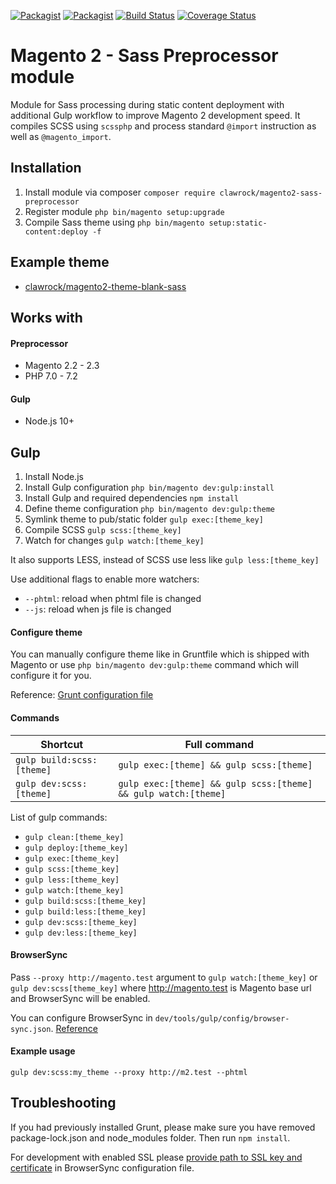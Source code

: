[![Packagist](https://img.shields.io/packagist/v/clawrock/magento2-sass-preprocessor.svg)](https://packagist.org/packages/clawrock/magento2-sass-preprocessor)
[![Packagist](https://img.shields.io/packagist/dt/clawrock/magento2-sass-preprocessor.svg)](https://packagist.org/packages/clawrock/magento2-sass-preprocessor)
[![Build Status](https://travis-ci.org/clawrock/magento2-sass-preprocessor.svg?branch=master)](https://travis-ci.org/clawrock/magento2-sass-preprocessor)
[![Coverage Status](https://coveralls.io/repos/github/clawrock/magento2-sass-preprocessor/badge.svg)](https://coveralls.io/github/clawrock/magento2-sass-preprocessor)

# Magento 2 - Sass Preprocessor module
Module for Sass processing during static content deployment with additional Gulp workflow to improve Magento 2 development speed. It compiles SCSS using `scssphp` and process standard `@import` instruction as well as `@magento_import`. 

## Installation
1. Install module via composer `composer require clawrock/magento2-sass-preprocessor`
2. Register module `php bin/magento setup:upgrade`
3. Compile Sass theme using `php bin/magento setup:static-content:deploy -f`

## Example theme
* [clawrock/magento2-theme-blank-sass](https://github.com/clawrock/magento2-theme-blank-sass)

## Works with
#### Preprocessor
* Magento 2.2 - 2.3
* PHP 7.0 - 7.2
#### Gulp
* Node.js 10+

## Gulp
1. Install Node.js
2. Install Gulp configuration `php bin/magento dev:gulp:install`
3. Install Gulp and required dependencies `npm install`
4. Define theme configuration `php bin/magento dev:gulp:theme`
5. Symlink theme to pub/static folder `gulp exec:[theme_key]`
6. Compile SCSS `gulp scss:[theme_key]`
7. Watch for changes `gulp watch:[theme_key]`

It also supports LESS, instead of SCSS use less like `gulp less:[theme_key]`

Use additional flags to enable more watchers:
- `--phtml`: reload when phtml file is changed
- `--js`: reload when js file is changed

#### Configure theme
You can manually configure theme like in Gruntfile which is shipped with Magento or use `php bin/magento dev:gulp:theme` command which will configure it for you.

Reference: [Grunt configuration file](https://devdocs.magento.com/guides/v2.3/frontend-dev-guide/tools/using_grunt.html#grunt_config)

#### Commands
| Shortcut                  | Full command                                                   |
| ------------------------- | -------------------------------------------------------------- |
| `gulp build:scss:[theme]` | `gulp exec:[theme] && gulp scss:[theme]`                       |
| `gulp dev:scss:[theme]`   | `gulp exec:[theme] && gulp scss:[theme] && gulp watch:[theme]` |

List of gulp commands:
- `gulp clean:[theme_key]`
- `gulp deploy:[theme_key]`
- `gulp exec:[theme_key]`
- `gulp scss:[theme_key]`
- `gulp less:[theme_key]`
- `gulp watch:[theme_key]`
- `gulp build:scss:[theme_key]`
- `gulp build:less:[theme_key]`
- `gulp dev:scss:[theme_key]`
- `gulp dev:less:[theme_key]`

#### BrowserSync
Pass `--proxy http://magento.test` argument to `gulp watch:[theme_key]` or `gulp dev:scss[theme_key]` where http://magento.test is Magento base url and BrowserSync will be enabled.

You can configure BrowserSync in `dev/tools/gulp/config/browser-sync.json`.
[Reference](https://www.browsersync.io/docs/options)

#### Example usage
`gulp dev:scss:my_theme --proxy http://m2.test --phtml`

## Troubleshooting
If you had previously installed Grunt, please make sure you have removed package-lock.json and node_modules folder. Then run `npm install`.

For development with enabled SSL please [provide path to SSL key and certificate](https://www.browsersync.io/docs/options/#option-https) in BrowserSync configuration file.
